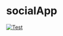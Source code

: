 # socialApp


[![Test](https://img.youtube.com/vi/5SaSTqOZ7E0/0.jpg)](https://youtu.be/5SaSTqOZ7E0)

